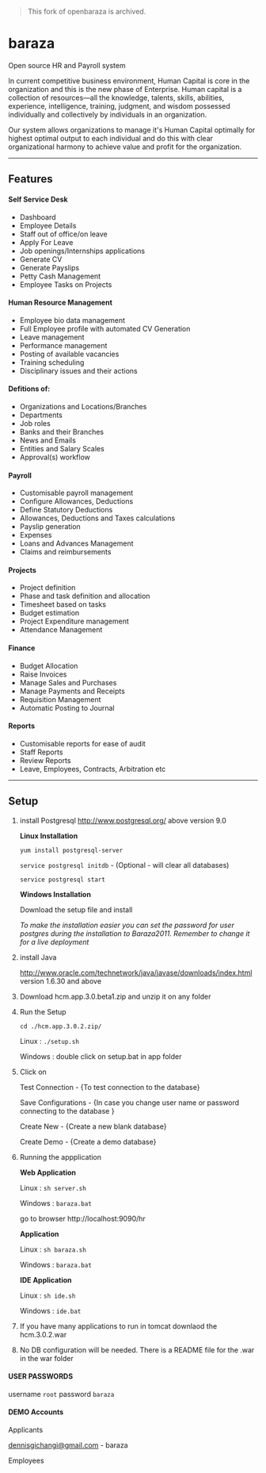 > This fork of openbaraza is archived. 

# baraza
Open source HR and Payroll system

In current competitive business environment, Human Capital is core in the organization and this is the new phase of Enterprise.
Human capital is a collection of resources—all the knowledge, talents, skills, abilities, experience, intelligence, training, judgment, and wisdom possessed individually and collectively by individuals in an organization.

Our system allows organizations to manage it's Human Capital optimally for highest optimal output to each individual and do this with clear organizational harmony to achieve value and profit for the organization.
<hr/>

## Features

#### Self Service Desk
- Dashboard
- Employee Details
- Staff out of office/on leave
- Apply For Leave
- Job openings/Internships applications
- Generate CV
- Generate Payslips
- Petty Cash Management
- Employee Tasks on Projects
 	
#### Human Resource Management
- Employee bio data management
- Full Employee profile with automated CV Generation
- Leave management
- Performance management
- Posting of available vacancies
- Training scheduling
- Disciplinary issues and their actions

#### Defitions of:
- Organizations and Locations/Branches
- Departments
- Job roles 
- Banks and their Branches
- News and Emails
- Entities and Salary Scales
- Approval(s) workflow

#### Payroll
- Customisable payroll management
- Configure Allowances, Deductions
- Define Statutory Deductions
- Allowances, Deductions and Taxes calculations
- Payslip generation
- Expenses
- Loans and Advances Management
- Claims and reimbursements

#### Projects
- Project definition
- Phase and task definition and allocation
- Timesheet based on tasks
- Budget estimation
- Project Expenditure management
- Attendance Management

#### Finance
- Budget Allocation
- Raise Invoices 
- Manage Sales and Purchases 
- Manage Payments and Receipts 
- Requisition Management
- Automatic Posting to Journal

#### Reports
- Customisable reports for ease of audit
- Staff Reports
- Review Reports
- Leave, Employees, Contracts, Arbitration etc
<hr/>

## Setup

1. install Postgresql http://www.postgresql.org/ above version 9.0
	
	**Linux Installation**

	`yum install postgresql-server`

	`service postgresql initdb` - (Optional - will clear all databases)
	
	`service postgresql start`

	**Windows Installation**
	
	Download the setup file and install
	
	*To make the installation easier you can set the password for user postgres during the installation to Baraza2011. Remember to change it for a live deployment*

2. install Java 

	http://www.oracle.com/technetwork/java/javase/downloads/index.html version 1.6.30 and above

3. Download hcm.app.3.0.beta1.zip and unzip it on any folder

4. Run the Setup

	`cd ./hcm.app.3.0.2.zip/`
	
	Linux : `./setup.sh`
	
	Windows : double click on setup.bat in app folder

5. Click on 

	Test Connection - {To test connection to the database}
	
	Save Configurations - {In case you change user name or password connecting to the database }
	
	Create New - {Create a new blank database}
	
	Create Demo - {Create a demo database}

6. Running the appplication

	**Web Application**
	
	Linux : `sh server.sh`
	
	Windows : `baraza.bat`
	
	go to browser http://localhost:9090/hr

	**Application**
	
	Linux : `sh baraza.sh`
	
	Windows : `baraza.bat`

	**IDE Application**
	
	Linux : `sh ide.sh`
	
	Windows : `ide.bat`

7. If you have many applications to run in tomcat downlaod the hcm.3.0.2.war 
8. No DB configuration will be needed. There is a README file for the .war in the war folder

#### USER PASSWORDS

username `root`
password `baraza`

#### DEMO Accounts

Applicants

dennisgichangi@gmail.com - baraza

Employees


